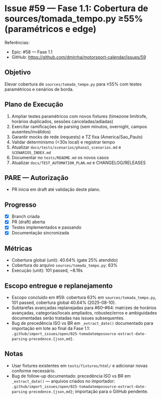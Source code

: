 # Issue #59 — Fase 1.1: Cobertura de sources/tomada_tempo.py ≥55% (paramétricos e edge)

Referências:
- Epic: #58 — Fase 1.1
- GitHub: https://github.com/dmirrha/motorsport-calendar/issues/59

## Objetivo
Elevar cobertura de `sources/tomada_tempo.py` para ≥55% com testes paramétricos e cenários de borda.

## Plano de Execução
1. Ampliar testes paramétricos com novos fixtures (timezone limítrofe, horários duplicados, sessões canceladas/adiadas)
2. Exercitar ramificações de parsing (sem minutos, overnight, campos ausentes/inválidos)
3. Garantir mocks de rede (requests) e TZ fixa (America/Sao_Paulo)
4. Validar determinismo (<30s local) e registrar tempo
5. Atualizar `docs/tests/scenarios/phase1_scenarios.md` e `SCENARIOS_INDEX.md`
6. Documentar no `tests/README.md` os novos casos
7. Atualizar `docs/TEST_AUTOMATION_PLAN.md` e CHANGELOG/RELEASES

## PARE — Autorização
- PR inicia em draft até validação deste plano.

## Progresso
- [x] Branch criada
- [x] PR (draft) aberta
- [x] Testes implementados e passando
- [x] Documentação sincronizada

## Métricas
- Cobertura global (unit): 40.64% (gate 25% atendido)
- Cobertura do arquivo `sources/tomada_tempo.py`: 63%
- Execução (unit): 101 passed, ~8.19s

## Escopo entregue e replanejamento
- Escopo concluído em #59: cobertura 63% em `sources/tomada_tempo.py`, 101 passed, cobertura global 40.64% (2025-08-10).
- Subtarefas avançadas replanejadas para #60–#64: matrizes de horários avançadas, categorias/locais ampliados, robustez/erros e ambiguidades documentadas serão tratadas nas issues subsequentes.
- Bug de precedência ISO vs BR em `_extract_date()` documentado para importação em lote ao final da Fase 1.1: `.github/import_issues/open/025-tomadatemposource-extract-date-parsing-precedence.{json,md}`.

## Notas
- Usar fixtures existentes em `tests/fixtures/html/` e adicionar novas conforme necessário.
- Bug de follow-up documentado: precedência ISO vs BR em `_extract_date()` — arquivos criados no importador: `.github/import_issues/open/025-tomadatemposource-extract-date-parsing-precedence.{json,md}`; importação para o GitHub pendente.
